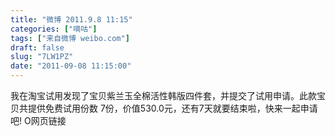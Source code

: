 ```yaml
---
title: "微博 2011.9.8 11:15"
categories: ["嘀咕"]
tags: ["来自微博 weibo.com"]
draft: false
slug: "7LW1PZ"
date: "2011-09-08 11:15:00"
---
```


<p>我在淘宝试用发现了宝贝紫兰玉全棉活性韩版四件套，并提交了试用申请。此款宝贝共提供免费试用份数 7份，价值530.0元，还有7天就要结束啦，快来一起申请吧!   O网页链接 ​​​​</p>

